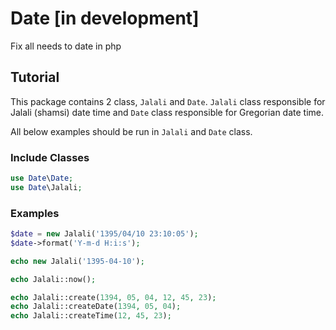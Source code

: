 # Date [in development]

Fix all needs to date in php

## Tutorial

This package contains 2 class, ```Jalali``` and ```Date```. ```Jalali``` class responsible for Jalali (shamsi) date time and ```Date``` class responsible for Gregorian date time.

All below examples should be run in ```Jalali``` and ```Date``` class.

### Include Classes

```php
use Date\Date;
use Date\Jalali;
```

### Examples

```php
$date = new Jalali('1395/04/10 23:10:05');
$date->format('Y-m-d H:i:s');

echo new Jalali('1395-04-10');

echo Jalali::now();

echo Jalali::create(1394, 05, 04, 12, 45, 23);
echo Jalali::createDate(1394, 05, 04);
echo Jalali::createTime(12, 45, 23);
```
